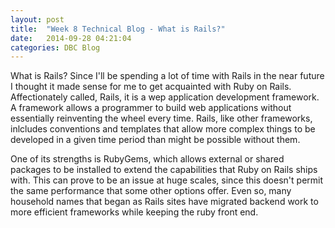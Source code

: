 ```yaml
---
layout: post
title:  "Week 8 Technical Blog - What is Rails?"
date:   2014-09-28 04:21:04
categories: DBC Blog
---
```

What is Rails?
Since I'll be spending a lot of time with Rails in the near future I thought it made sense for me to get acquainted with Ruby on Rails.  Affectionately called, Rails, it is a wep application development framework.  A framework allows a programmer to build web applications without essentially reinventing the wheel every time.  Rails, like other frameworks, inlcludes conventions and templates that allow more complex things to be developed in a given time period than might be possible without them.

One of its strengths is RubyGems, which allows external
or shared packages to be installed to extend the capabilities that Ruby on Rails ships with. This can prove to be an issue at huge scales, since this doesn't permit the same performance that some other options offer.  Even so, many household names that began as Rails sites have migrated backend work to more efficient frameworks while keeping the ruby front end.